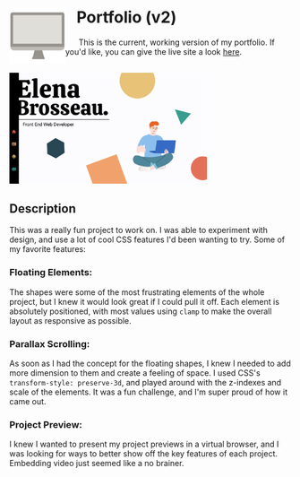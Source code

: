 <h1>
  <img src='./readme/computer-gif.gif' width='100' align='left'/>
  &nbsp;&nbsp;
  <span>Portfolio (v2)</span>
</h1>
&nbsp;&nbsp;&nbsp;&nbsp;&nbsp;
This is the current, working version of my portfolio. If you'd like, you can give the live site a look <a href='https://elena-brosseau.github.io/portfolio-v2/'>here</a>.
<br>

##

<img src='./readme/Screen Shot 2023-05-16 at 8.38.31 AM.png' width='70%'/>

## Description

This was a really fun project to work on. I was able to experiment with design, and use a lot of cool CSS features I'd been wanting to try. Some of my favorite features:

### Floating Elements:

The shapes were some of the most frustrating elements of the whole project, but I knew it would look great if I could pull it off. Each element is absolutely positioned, with most values using `clamp` to make the overall layout as responsive as possible.

### Parallax Scrolling:

As soon as I had the concept for the floating shapes, I knew I needed to add more dimension to them and create a feeling of space. I used CSS's `transform-style: preserve-3d`, and played around with the z-indexes and scale of the elements. It was a fun challenge, and I'm super proud of how it came out.

### Project Preview:

I knew I wanted to present my project previews in a virtual browser, and I was looking for ways to better show off the key features of each project. Embedding video just seemed like a no brainer.
